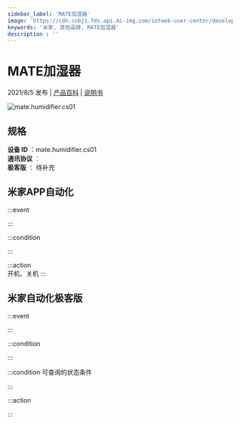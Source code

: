 ```yaml
---
sidebar_label: 'MATE加湿器'
image: 'https://cdn.cnbj1.fds.api.mi-img.com/iotweb-user-center/developer_1679071119801c1Llog0S.png?GalaxyAccessKeyId=AKVGLQWBOVIRQ3XLEW&Expires=9223372036854775807&Signature=3NoUg1ynbBLEufJ/LyGkfqbCr8A='
keywords: '米家, 其他品牌, MATE加湿器'
description : ''
---
```

# MATE加湿器

2021/8/5 发布 | [产品百科](https://home.mi.com/webapp/content/baike/product/index.html?model=mate.humidifier.cs01/) | [说明书](https://home.mi.com/views/introduction.html?model=mate.humidifier.cs01&region=cn)

![mate.humidifier.cs01](https://cdn.cnbj1.fds.api.mi-img.com/iotweb-user-center/developer_1679071119801c1Llog0S.png?GalaxyAccessKeyId=AKVGLQWBOVIRQ3XLEW&Expires=9223372036854775807&Signature=3NoUg1ynbBLEufJ/LyGkfqbCr8A=)

## 规格  
> 
**设备 ID** ：mate.humidifier.cs01  
**通讯协议** ：  
**极客版**  ： 待补充 


## 米家APP自动化  

:::event  

:::

:::condition  

:::

:::action   
开机、关机
:::

## 米家自动化极客版  

:::event  

:::

:::condition  

:::

:::condition 可查询的状态条件  

:::

:::action  

:::

        
